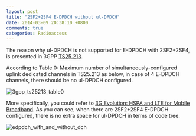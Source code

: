```yaml
---
layout: post
title: "2SF2+2SF4 E-DPDCH without ul-DPDCH"
date: 2014-03-09 20:38:10 +0800
comments: true
categories: Radioaccess
---
```


The reason why ul-DPDCH is not supported for E-DPDCH with 2SF2+2SF4, is presented in 3GPP [TS25.213](http://www.3gpp.org/DynaReport/25213.htm).

<!--more-->

According to Table 0: Maximum number of simultaneously-configured uplink dedicated channels in TS25.213 as below, in case of 4 E-DPDCH channels, there should be no ul-DPDCH configured.

![3gpp_ts25213_table0](https://dl.dropboxusercontent.com/u/6459697/blogimage/20140309_3gpp_ts25213_table0.png)

More specifically, you could refer to [3G Evolution: HSPA and LTE for Mobile Broadband](http://www.amazon.com/3G-Evolution-Second-Edition-Broadband/dp/0123745381). As you can see, when there are 2SF2+2SF4 E-DPDCH configured, there is no extra space for ul-DPDCH in terms of code tree.

![edpdch_with_and_without_dch](https://dl.dropboxusercontent.com/u/6459697/blogimage/20140309_edpdch_with_and_without_dch.jpg)
